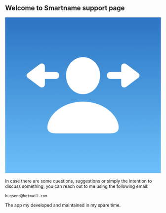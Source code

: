 ## Welcome to Smartname support page

![Image tag test](images/appstore1024.png "app icon")

In case there are some questions, suggestions or simply the intention to discuss something,
you can reach out to me using the following email:
```
bugsend@hotmail.com
```

The app my developed and maintained in my spare time.

